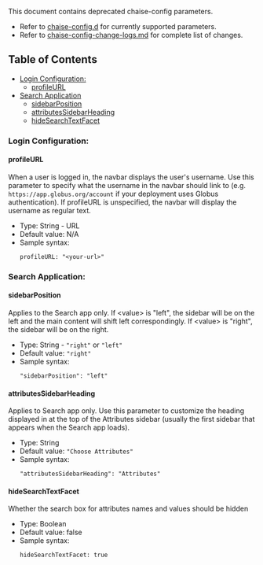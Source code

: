 This document contains deprecated chaise-config parameters.

- Refer to [chaise-config.d](chaise-config.md) for currently supported parameters.
- Refer to [chaise-config-change-logs.md](chaise-config-change-logs.md) for complete list of changes.


## Table of Contents

* [Login Configuration:](#login-configuration)
   * [profileURL](#profileURL)
* [Search Application](#search-application)
   * [sidebarPosition](#sidebarPosition)
   * [attributesSidebarHeading](#attributesSidebarHeading)
   * [hideSearchTextFacet](hidesearchtextfacet)


### Login Configuration:

 #### profileURL
 When a user is logged in, the navbar displays the user's username. Use this parameter to specify what the username in the navbar should link to (e.g. `https://app.globus.org/account` if your deployment uses Globus authentication). If profileURL is unspecified, the navbar will display the username as regular text.
   - Type: String - URL
   - Default value: N/A
   - Sample syntax:
     ```
     profileURL: "<your-url>"
     ```

### Search Application:

 #### sidebarPosition
 Applies to the Search app only. If \<value\> is "left", the sidebar will be on the left and the main content will shift left correspondingly. If \<value\> is "right", the sidebar will be on the right.
   - Type: String - `"right"` or `"left"`
   - Default value: `"right"`
   - Sample syntax:
     ```
     "sidebarPosition": "left"
     ```

 #### attributesSidebarHeading
 Applies to Search app only. Use this parameter to customize the heading displayed in at the top of the Attributes sidebar (usually the first sidebar that appears when the Search app loads).
   - Type: String
   - Default value: `"Choose Attributes"`
   - Sample syntax:
     ```
     "attributesSidebarHeading": "Attributes"
     ```
     
 #### hideSearchTextFacet
 Whether the search box for attributes names and values should be hidden
   - Type: Boolean
   - Default value: false
   - Sample syntax:
     ```
     hideSearchTextFacet: true
     ```
